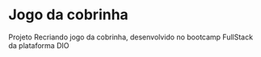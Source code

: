 # Jogo da cobrinha
 Projeto Recriando jogo da cobrinha, desenvolvido no bootcamp FullStack da plataforma DIO
